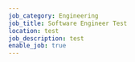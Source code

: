 ```yaml
---
job_category: Engineering
job_title: Software Engineer Test
location: test
job_description: test
enable_job: true
---
```


